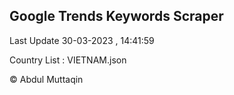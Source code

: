 

## Google Trends Keywords Scraper 
 
Last Update 30-03-2023 , 14:41:59

Country List :
VIETNAM.json



© Abdul Muttaqin 
